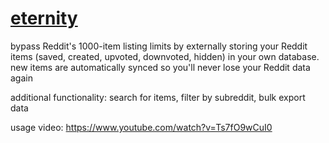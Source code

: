 # [eternity](https://eternity.j9108c.com)

bypass Reddit's 1000-item listing limits by externally storing your Reddit items (saved, created, upvoted, downvoted, hidden) in your own database. new items are automatically synced so you'll never lose your Reddit data again

additional functionality: search for items, filter by subreddit, bulk export data

usage video: https://www.youtube.com/watch?v=Ts7fO9wCuI0

